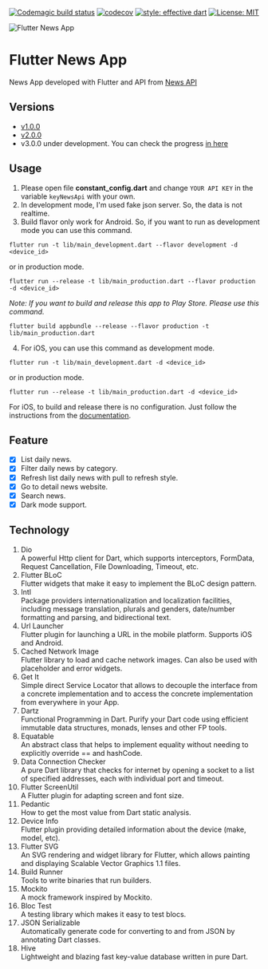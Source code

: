 [![Codemagic build status](https://api.codemagic.io/apps/5e93249b1838ac3d3e52a5bc/5e93249b1838ac3d3e52a5bb/status_badge.svg)](https://codemagic.io/apps/5e93249b1838ac3d3e52a5bc/5e93249b1838ac3d3e52a5bb/latest_build)
[![codecov](https://codecov.io/gh/CoderJava/Flutter-News-App/branch/dev-v2.0.0/graph/badge.svg)](https://codecov.io/gh/CoderJava/Flutter-News-App)
[![style: effective dart](https://img.shields.io/badge/style-effective_dart-40c4ff.svg)](https://github.com/tenhobi/effective_dart)
[![License: MIT](https://img.shields.io/badge/license-MIT-purple.svg)](https://opensource.org/licenses/MIT)

![Flutter News App](https://github.com/CoderJava/Flutter-News-App/blob/master/screenshots/social%20media%20preview.png)

# Flutter News App
News App developed with Flutter and API from [News API](https://newsapi.org)

## Versions
- [v1.0.0](https://github.com/CoderJava/Flutter-News-App/tree/v1.0.0)
- [v2.0.0](https://github.com/CoderJava/Flutter-News-App/tree/v2.0.0)
- v3.0.0 under development. You can check the progress [in here](https://github.com/CoderJava/Flutter-News-App/projects/2)

## Usage
1. Please open file **constant_config.dart** and change `YOUR API KEY` in the variable `keyNewsApi` with your own.
2. In development mode, I'm used fake json server. So, the data is not realtime. 
3. Build flavor only work for Android. So, if you want to run as development mode you can use this command.
```
flutter run -t lib/main_development.dart --flavor development -d <device_id>
```
or in production mode.
```
flutter run --release -t lib/main_production.dart --flavor production -d <device_id>
```
*Note: If you want to build and release this app to Play Store. Please use this command.*
```
flutter build appbundle --release --flavor production -t lib/main_production.dart
```
4. For iOS, you can use this command as development mode.
```
flutter run -t lib/main_development.dart -d <device_id>
```
or in production mode.
```
flutter run --release -t lib/main_production.dart -d <device_id>
```
For iOS, to build and release there is no configuration. Just follow the instructions from the [documentation](https://flutter.dev/docs/deployment/ios).

## Feature
- [X] List daily news.
- [X] Filter daily news by category.
- [X] Refresh list daily news with pull to refresh style.
- [X] Go to detail news website.
- [X] Search news.
- [X] Dark mode support.

## Technology
1. Dio<br />
A powerful Http client for Dart, which supports interceptors, FormData, Request Cancellation, File Downloading, Timeout, etc.
2. Flutter BLoC<br />
Flutter widgets that make it easy to implement the BLoC design pattern.
3. Intl<br />
Package providers internationalization and localization facilities, including message translation, plurals and genders, date/number formatting and parsing, and bidirectional text.
4. Url Launcher<br />
Flutter plugin for launching a URL in the mobile platform. Supports iOS and Android.
5. Cached Network Image<br />
Flutter library to load and cache network images. Can also be used with placeholder and error widgets.
6. Get It<br />
Simple direct Service Locator that allows to decouple the interface from a concrete implementation and to access the concrete implementation from everywhere in your App.
7. Dartz<br />
Functional Programming in Dart. Purify your Dart code using efficient immutable data structures, monads, lenses and other FP tools.
8. Equatable<br />
An abstract class that helps to implement equality without needing to explicitly override == and hashCode.
9. Data Connection Checker<br />
A pure Dart library that checks for internet by opening a socket to a list of specified addresses, each with individual port and timeout.
10. Flutter ScreenUtil<br />
A Flutter plugin for adapting screen and font size.
11. Pedantic<br />
How to get the most value from Dart static analysis.
12. Device Info<br />
Flutter plugin providing detailed information about the device (make, model, etc).
13. Flutter SVG<br />
An SVG rendering and widget library for Flutter, which allows painting and displaying Scalable Vector Graphics 1.1 files.
14. Build Runner<br />
Tools to write binaries that run builders.
15. Mockito<br />
A mock framework inspired by Mockito.
16. Bloc Test<br />
A testing library which makes it easy to test blocs.
17. JSON Serializable<br />
Automatically generate code for converting to and from JSON by annotating Dart classes.
18. Hive<br />
Lightweight and blazing fast key-value database written in pure Dart.
